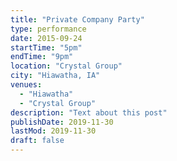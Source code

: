 ```yaml
---
title: "Private Company Party"
type: performance
date: 2015-09-24
startTime: "5pm"
endTime: "9pm"
location: "Crystal Group"
city: "Hiawatha, IA"
venues:
  - "Hiawatha"
  - "Crystal Group"
description: "Text about this post"
publishDate: 2019-11-30
lastMod: 2019-11-30
draft: false
---
```

